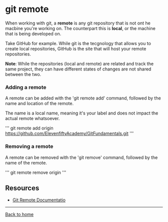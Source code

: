 # git remote

When working with git, a **remote** is any git repository that is not ont he macbine you're working on. The counterpart this is **local**, or the machine that is being developed on.

Take GitHub for example. While git is the tecgnology that allows you to create local repositories, GitHub is the site that will host your remote repositories.

**Note**: While the repositories (local and remote) are related and track the same project, they can have different states of changes are not shared between the two.

### Adding a remote

A remote can be added with the 'git remote add' command, followed by the name and location of the remote.

The name is a local name, meaning it's your label and does not impact the actual remote whatsoever.

'''
git remote add origin https://github.com/ElevenfiftyAcademy/GitFundamentals.git
'''

### Removing a remote

A remote can be removed with the 'git remove' command, followed by the name of the remote.

'''
git remote remove origin
'''
## Resources

- [Git Remote Documentatio](https://git-scm.com/docs/git-remote)

---

[Back to home](../README.md)